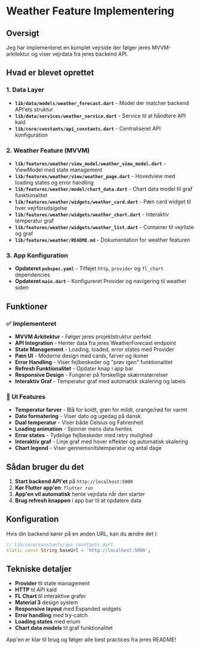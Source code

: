 # Weather Feature Implementering

## Oversigt
Jeg har implementeret en komplet vejrside der følger jeres MVVM-arkitektur og viser vejrdata fra jeres backend API.

## Hvad er blevet oprettet

### 1. Data Layer
- **`lib/data/models/weather_forecast.dart`** - Model der matcher backend API'ets struktur
- **`lib/data/services/weather_service.dart`** - Service til at håndtere API kald
- **`lib/core/constants/api_constants.dart`** - Centraliseret API konfiguration

### 2. Weather Feature (MVVM)
- **`lib/features/weather/view_model/weather_view_model.dart`** - ViewModel med state management
- **`lib/features/weather/view/weather_page.dart`** - Hovedview med loading states og error handling
- **`lib/features/weather/model/chart_data.dart`** - Chart data model til graf funktionalitet
- **`lib/features/weather/widgets/weather_card.dart`** - Pæn card widget til hver vejrforudsigelse
- **`lib/features/weather/widgets/weather_chart.dart`** - Interaktiv temperatur graf
- **`lib/features/weather/widgets/weather_list.dart`** - Container til vejrliste og graf
- **`lib/features/weather/README.md`** - Dokumentation for weather featuren

### 3. App Konfiguration
- **Opdateret `pubspec.yaml`** - Tilføjet `http`, `provider` og `fl_chart` dependencies
- **Opdateret `main.dart`** - Konfigureret Provider og navigering til weather siden

## Funktioner

### ✅ Implementeret
- **MVVM Arkitektur** - Følger jeres projektstruktur perfekt
- **API Integration** - Henter data fra jeres WeatherForecast endpoint
- **State Management** - Loading, loaded, error states med Provider
- **Pæn UI** - Moderne design med cards, farver og ikoner
- **Error Handling** - Viser fejlbeskeder og "prøv igen" funktionalitet
- **Refresh Funktionalitet** - Opdater knap i app bar
- **Responsive Design** - Fungerer på forskellige skærmstørrelser
- **Interaktiv Graf** - Temperatur graf med automatisk skalering og labels

### 🎨 UI Features
- **Temperatur farver** - Blå for koldt, grøn for mildt, orange/rød for varmt
- **Dato formatering** - Viser dato og ugedag på dansk
- **Dual temperatur** - Viser både Celsius og Fahrenheit
- **Loading animation** - Spinner mens data hentes
- **Error states** - Tydelige fejlbeskeder med retry mulighed
- **Interaktiv graf** - Linje graf med hover effekter og automatisk skalering
- **Chart legend** - Viser gennemsnitstemperatur og antal dage

## Sådan bruger du det

1. **Start backend API'et** på `http://localhost:5000`
2. **Kør Flutter app'en**: `flutter run`
3. **App'en vil automatisk** hente vejrdata når den starter
4. **Brug refresh knappen** i app bar til at opdatere data

## Konfiguration

Hvis din backend kører på en anden URL, kan du ændre det i:
```dart
// lib/core/constants/api_constants.dart
static const String baseUrl = 'http://localhost:5000';
```

## Tekniske detaljer

- **Provider** til state management
- **HTTP** til API kald
- **FL Chart** til interaktive grafer
- **Material 3** design system
- **Responsive layout** med Expanded widgets
- **Error handling** med try-catch
- **Loading states** med enum
- **Chart data models** til graf funktionalitet

App'en er klar til brug og følger alle best practices fra jeres README! 
